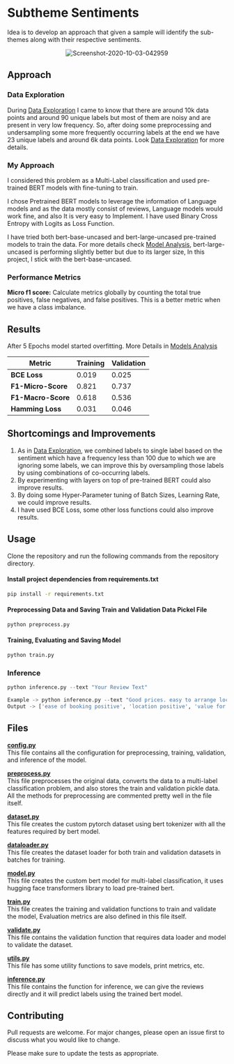 # Subtheme Sentiments 

Idea is to develop an approach that given a sample will identify the sub-themes along with their respective sentiments.

<center>
<img src="https://i.ibb.co/yRJJ5wH/Screenshot-2020-10-03-042959.jpg" alt="Screenshot-2020-10-03-042959" border="0">
</center>

## Approach
### Data Exploration
During [Data Exploration](https://github.com/Jeet-beep/subtheme-sentiment/blob/main/output/Data-Exploration.pdf) I came to know that there are around 10k data points and around 90 unique labels but most of them are noisy and are present in very low frequency. So, after doing some preprocessing and undersampling some more frequently occurring labels at the end we have 23 unique labels and around 6k data points. Look [Data Exploration](https://github.com/Jeet-beep/subtheme-sentiment/blob/main/output/Data-Exploration.pdf) for more details.

### My Approach
I considered this problem as a Multi-Label classification and used pre-trained BERT models with fine-tuning to train. 

I chose Pretrained BERT models to leverage the information of Language models and as the data mostly consist of reviews, Language models would work fine, and also It is very easy to Implement. I have used Binary Cross Entropy with Logits as Loss Function.

I have tried both bert-base-uncased and bert-large-uncased pre-trained models to train the data. For more details check [Model Analysis](https://github.com/Jeet-beep/subtheme-sentiment/blob/main/output/Model-Analysis.pdf), bert-large-uncased is performing slightly better but due to its larger size, In this project, I stick with the bert-base-uncased. 

### Performance Metrics 
**Micro f1 score:**
Calculate metrics globally by counting the total true positives, false negatives, and false positives. This is a better metric when we have a class imbalance.

## Results 
After 5 Epochs model started overfitting. More Details in [Models Analysis](https://github.com/skshashankkumar41/Subtheme-Sentiments/blob/master/output/Model-Analysis.pdf) 
<table class="tg">
<thead>
  <tr>
    <th class="tg-0pky"><span style="font-weight:bold">Metric</span></th>
    <th class="tg-0pky"><span style="font-weight:bold">Training</span></th>
    <th class="tg-0pky"><span style="font-weight:bold">Validation</span></th>
  </tr>
</thead>
<tbody>
  <tr>
    <td class="tg-0pky"><span style="font-weight:bold">BCE Loss</span></td>
    <td class="tg-0pky">0.019</td>
    <td class="tg-0pky">0.025</td>
  </tr>
  <tr>
    <td class="tg-0pky"><span style="font-weight:bold">F1-Micro-Score</span></td>
    <td class="tg-0pky">0.821</td>
    <td class="tg-0pky">0.737</td>
  </tr>
  <tr>
    <td class="tg-0pky"><span style="font-weight:bold">F1-Macro-Score</span></td>
    <td class="tg-0pky">0.618</td>
    <td class="tg-0pky">0.536</td>
  </tr>
  <tr>
    <td class="tg-0pky"><span style="font-weight:bold">Hamming Loss</span></td>
    <td class="tg-0pky">0.031</td>
    <td class="tg-0pky">0.046</td>
  </tr>
</tbody>
</table>

## Shortcomings and Improvements 
1. As in [Data Exploration](https://github.com/skshashankkumar41/Subtheme-Sentiments/blob/master/output/Data-Exploration.pdf), we combined labels to single label based on the sentiment which have a frequency less than 100 due to which we are ignoring some labels, we can improve this by oversampling those labels by using combinations of co-occurring labels.
2. By experimenting with layers on top of pre-trained BERT could also improve results.
3. By doing some Hyper-Parameter tuning of Batch Sizes, Learning Rate, we could improve results.
4. I have used BCE Loss, some other loss functions could also improve results.

## Usage
Clone the repository and run the following commands from the repository directory.
#### Install project dependencies from requirements.txt
```bash
pip install -r requirements.txt
```

#### Preprocessing Data and Saving Train and Validation Data Pickel File
```python
python preprocess.py
```
#### Training, Evaluating and Saving Model 
```python
python train.py
```
### Inference
```python
python inference.py --text "Your Review Text"

Example -> python inference.py --text "Good prices. easy to arrange local fitting"
Output -> ['ease of booking positive', 'location positive', 'value for money positive']
```

## Files 
<b>[config.py](https://github.com/skshashankkumar41/Subtheme-Sentiments/blob/master/config.py)</b>
<br>
This file contains all the configuration for preprocessing, training, validation, and inference of the model.
<br>

<b>[preprocess.py](https://github.com/skshashankkumar41/Subtheme-Sentiments/blob/master/preprocess.py)
</b>
<br>
This file preprocesses the original data, converts the data to a multi-label classification problem, and also stores the train and validation pickle data. All the methods for preprocessing are commented pretty well in the file itself.
<br>

<b>[dataset.py](https://github.com/skshashankkumar41/Subtheme-Sentiments/blob/master/dataset.py)</b>
<br>
This file creates the custom pytorch dataset using bert tokenizer with all the features required by bert model.
<br>

<b>[dataloader.py](https://github.com/skshashankkumar41/Subtheme-Sentiments/blob/master/dataloader.py)</b>
<br>
This file creates the dataset loader for both train and validation datasets in batches for training.

<b>[model.py](https://github.com/skshashankkumar41/Subtheme-Sentiments/blob/master/model.py)</b><br>
This file creates the custom bert model for multi-label classification, it uses hugging face transformers library to load pre-trained bert.
<br>

<b>[train.py](https://github.com/skshashankkumar41/Subtheme-Sentiments/blob/master/train.py)</b><br>
This file creates the training and validation functions to train and validate the model, Evaluation metrics are also defined in this file itself.
<br>

<b>[validate.py](https://github.com/skshashankkumar41/Subtheme-Sentiments/blob/master/validate.py)</b><br>
This file contains the validation function that requires data loader and model to validate the dataset.
<br>

<b>[utils.py](https://github.com/skshashankkumar41/Subtheme-Sentiments/blob/master/utils.py)</b><br>
This file has some utility functions to save models, print metrics, etc.
<br>

<b>[inference.py](https://github.com/skshashankkumar41/Subtheme-Sentiments/blob/master/inference.py)</b>
<br>
This file contains the function for inference, we can give the reviews directly and it will predict labels using the trained bert model.
<br>


## Contributing
Pull requests are welcome. For major changes, please open an issue first to discuss what you would like to change.

Please make sure to update the tests as appropriate.

